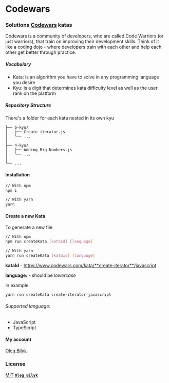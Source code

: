 # Сodewars

### Solutions [Codewars](https://www.codewars.com) katas

Codewars is a community of developers, who are called Code Warriors (or just warriors), that train on improving their development skills. Think of it like a coding dojo - where developers train with each other and help each other get better through practice.

##### Vocabulary

- Kata: is an algorithm you have to solve in any programming language you desire
- Kyu: is a digit that determines kata difficulty level as well as the user rank on the platform

##### Repository Structure

There's a folder for each kata nested in its own kyu

```ascii
├── 6-kyu/
│   ├── Create iterator.js
│   └── ...
│
├── 4-kyu/
│   ├── Adding Big Numbers.js
│   └── ...
│
└── ...
```

#### Installation

```bash
// With npm
npm i

// With yarn
yarn
```

#### Create a new Kata

To generate a new file

```bash
// With npm
npm run createKata [kataId] [language]

// With yarn
yarn run createKata [kataId] [language]
```

**kataId** - https://www.codewars.com/kata/**create-iterator**/javascript

**language:** - should be _lowercase_

In example

```bash
yarn run createKata create-iterator javascript
```

###### Supported language:

- JavaScript
- TypeScript

#### My account

[Oleg Bilyk](https://www.codewars.com/users/OlegBilykPro)

### License

[MIT](LICENSE) **[`Oleg Bilyk`](https://github.com/olegbilyk)**

